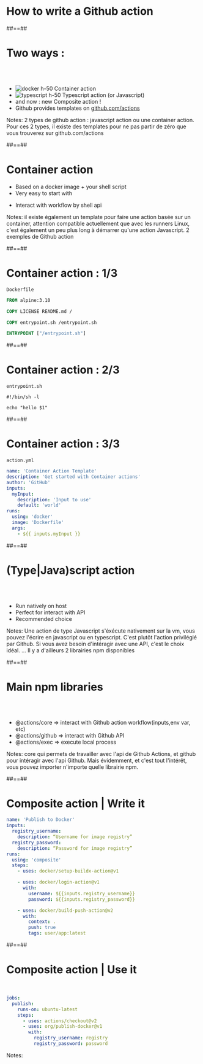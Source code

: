 <!-- .slide: class="transition sfeir-bg-red" -->

# How to write a Github action

##==##

# Two ways :

<br><br>

- ![docker h-50](./assets/images/docker-logo.png) Container action
- ![typescript h-50](./assets/images/ts-logo.png) Typescript action (or Javascript)
- and now : new Composite action !
- Github provides templates on [github.com/actions](https://github.com/actions)
<!-- .element: class="list-fragment" -->

Notes: 2 types de github action : javascript action ou une container action. Pour ces 2 types, il existe des templates pour ne pas partir de zéro que vous trouverez sur github.com/actions

##==##

# Container action

- Based on a docker image + your shell script
- Very easy to start with
<!--* Only compatible with Linux Host
- A fewer longer to start -->
- Interact with workflow by shell api
<!-- .element: class="list-fragment" -->

Notes: il existe également un template pour faire une action basée sur un container, attention compatible actuellement que avec les runners Linux, c'est également un peu plus long à démarrer qu'une action Javascript. 2 exemples de Github action

##==##

# Container action : 1/3

<!-- .slide: class="with-code" -->

`Dockerfile`

```Dockerfile
FROM alpine:3.10

COPY LICENSE README.md /

COPY entrypoint.sh /entrypoint.sh

ENTRYPOINT ["/entrypoint.sh"]
```

<!-- .element: class="big-code" -->

##==##

<!-- .slide: class="with-code" -->

# Container action : 2/3

`entrypoint.sh`

```shell
#!/bin/sh -l

echo "hello $1"
```

<!-- .element: class="big-code" -->

##==##

<!-- .slide: class="with-code max-height" -->

# Container action : 3/3

`action.yml`

```yaml
name: 'Container Action Template'
description: 'Get started with Container actions'
author: 'GitHub'
inputs:
  myInput:
    description: 'Input to use'
    default: 'world'
runs:
  using: 'docker'
  image: 'Dockerfile'
  args:
    - ${{ inputs.myInput }}
```

##==##

# (Type|Java)script action

<br><br>

- Run natively on host
- Perfect for interact with API
- Recommended choice
<!-- * Faster than container action
- Run on every runner -->
<!-- .element: class="list-fragment" -->

Notes: Une action de type Javascript s'éxécute nativement sur la vm, vous pouvez l'écrire en javascript ou en typescript. C'est plutôt l'action privilégié par Github. Si vous avez besoin d'intéragir avec une API, c'est le choix idéal. ... Il y a d'ailleurs 2 librairies npm disponibles

##==##

# Main npm libraries

<br><br>

- @actions/core => interact with Github action workflow(inputs,env var, etc)
- @actions/github => interact with Github API
- @actions/exec => execute local process
<!-- .element: class="list-fragment" -->

Notes: core qui permets de travailler avec l'api de Github Actions, et github pour intéragir avec l'api Github. Mais évidemment, et c'est tout l'intérêt, vous pouvez importer n'importe quelle librairie npm.

##==##

<!-- .slide: class="with-code max-height" -->

# Composite action | Write it

```yaml
name: 'Publish to Docker'
inputs:
  registry_username:
    description: “Username for image registry”
  registry_password:
    description: “Password for image registry”
runs:
  using: 'composite'
  steps:
    - uses: docker/setup-buildx-action@v1

    - uses: docker/login-action@v1
      with:
        username: ${{inputs.registry_username}}
        password: ${{inputs.registry_password}}

    - uses: docker/build-push-action@v2
      with:
        context: .
        push: true
        tags: user/app:latest
```

##==##

# Composite action | Use it

<!-- .slide: class="with-code max-height" -->

<br>

```yaml
jobs:
  publish:
    runs-on: ubuntu-latest
    steps:
      - uses: actions/checkout@v2
      - uses: org/publish-docker@v1
        with:
          registry_username: registry
          registry_password: password
```

<!-- .element: class="big-code" -->

Notes:
